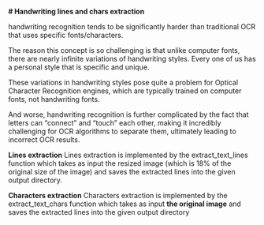 **# Handwriting lines and chars extraction**



handwriting recognition tends to be significantly harder than traditional OCR that uses specific fonts/characters.



The reason this concept is so challenging is that unlike computer fonts, there are nearly infinite variations of handwriting styles. Every one of us has a personal style that is specific and unique.



These variations in handwriting styles pose quite a problem for Optical Character Recognition engines, which are typically trained on computer fonts, not handwriting fonts.



And worse, handwriting recognition is further complicated by the fact that letters can “connect” and “touch” each other, making it incredibly challenging for OCR algorithms to separate them, ultimately leading to incorrect OCR results.



**Lines extraction**
Lines extraction is implemented by the extract_text_lines function which takes as input the resized image (which is 18% of the original size of the image) and saves the extracted lines into the given output directory.


**Characters extraction**
Characters extraction is implemented by the extract_text_chars function which takes as input **the original image** and saves the extracted lines into the given output directory